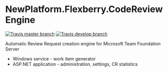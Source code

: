 # NewPlatform.Flexberry.CodeReviewEngine

[![Travis master branch](https://img.shields.io/travis/Flexberry/NewPlatform.Flexberry.CodeReviewEngine/master.svg?label=master%20build%20)](https://travis-ci.org/Flexberry/NewPlatform.Flexberry.CodeReviewEngine)
[![Travis develop branch](https://img.shields.io/travis/Flexberry/NewPlatform.Flexberry.CodeReviewEngine/develop.svg?label=develop%20build)](https://travis-ci.org/Flexberry/NewPlatform.Flexberry.CodeReviewEngine/branches)

Automatic Review Request creation engine for Microsoft Team Foundation Server

* Windows service - work item generator
* ASP.NET application - administration, settings, CR statistics
